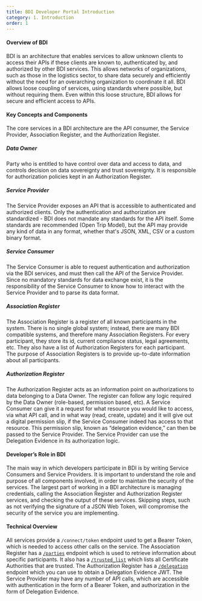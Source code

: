 ```yaml
---
title: BDI Developer Portal Introduction
category: 1. Introduction
order: 1
---
```


#### Overview of BDI

BDI is an architecture that enables services to allow unknown clients to access their APIs if these clients are known to, authenticated by, and authorized by other BDI services. This allows networks of organizations, such as those in the logistics sector, to share data securely and efficiently without the need for an overarching organization to coordinate it all. BDI allows loose coupling of services, using standards where possible, but without requiring them. Even within this loose structure, BDI allows for secure and efficient access to APIs.

#### Key Concepts and Components

The core services in a BDI architecture are the API consumer, the Service Provider, Association Register, and the Authorization Register.

##### Data Owner

Party who is entitled to have control over data and access to data, and controls decision on data sovereignty and trust sovereignty. It is responsible for authorization policies kept in an Authorization Register.

##### Service Provider

The Service Provider exposes an API that is accessible to authenticated and authorized clients. Only the authentication and authorization are standardized - BDI does not mandate any standards for the API itself. Some standards are recommended (Open Trip Model), but the API may provide any kind of data in any format, whether that's JSON, XML, CSV or a custom binary format.

##### Service Consumer

The Service Consumer is able to request authentication and authorization via the BDI services, and must then call the API of the Service Provider. Since no mandatory standards for data exchange exist, it is the responsibility of the Service Consumer to know how to interact with the Service Provider and to parse its data format.

##### Association Register

The Association Register is a register of all known participants in the system. There is no single global system; instead, there are many BDI compatible systems, and therefore many Association Registers. For every participant, they store its id, current compliance status, legal agreements, etc. They also have a list of Authorization Registers for each participant. The purpose of Association Registers is to provide up-to-date information about all participants.

##### Authorization Register

The Authorization Register acts as an information point on authorizations to data belonging to a Data Owner. The register can follow any logic required by the Data Owner (role-based, permission based, etc). A Service Consumer can give it a request for what resource you would like to access, via what API call, and in what way (read, create, update) and it will give out a digital permission slip, if the Service Consumer indeed has access to that resource. This permission slip, known as “delegation evidence,” can then be passed to the Service Provider. The Service Provider can use the Delegation Evidence in its authorization logic.

#### Developer’s Role in BDI

The main way in which developers participate in BDI is by writing Service Consumers and Service Providers. It is important to understand the role and purpose of all components involved, in order to maintain the security of the services. The largest part of working in a BDI architecture is managing credentials, calling the Association Register and Authorization Register services, and checking the output of these services. Skipping steps, such as not verifying the signature of a JSON Web Token, will compromise the security of the service you are implementing.

#### Technical Overview

All services provide a `/connect/token` endpoint used to get a Bearer Token, which is needed to access other calls on the service. The Association Register has a [`/parties`](https://dev.ishare.eu/ishare-satellite-role/single-party) endpoint which is used to retrieve information about specific participants. It also has a [`/trusted_list`](https://dev.ishare.eu/ishare-satellite-role/trusted-list) which lists all Certificate Authorities that are trusted.
The Authorization Register has a [`/delegation`](https://dev.ishare.eu/authorisation-registry-role/delegation-endpoint) endpoint which you can use to obtain a Delegation Evidence JWT.
The Service Provider may have any number of API calls, which are accessible with authentication in the form of a Bearer Token, and authorization in the form of Delegation Evidence.
